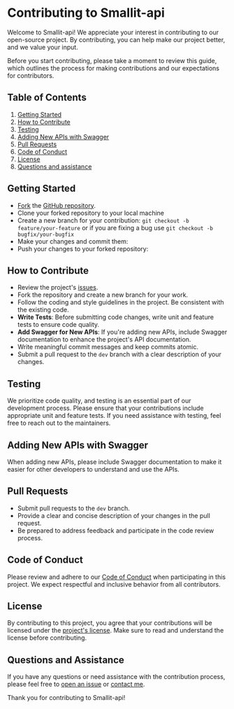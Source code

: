 # Contributing to Smallit-api

Welcome to Smallit-api! We appreciate your interest in contributing to our open-source project. By contributing, you can help make our project better, and we value your input.

Before you start contributing, please take a moment to review this guide, which outlines the process for making contributions and our expectations for contributors.

## Table of Contents
1. [Getting Started](#getting-started)
2. [How to Contribute](#how-to-contribute)
3. [Testing](#testing)
4. [Adding New APIs with Swagger](#adding-new-apis-with-swagger)
5. [Pull Requests](#pull-requests)
6. [Code of Conduct](#code-of-conduct)
7. [License](#license)
8. [Questions and assistance](#questions-and-assistance)

## Getting Started
- [Fork](https://docs.github.com/en/get-started/quickstart/fork-a-repo) the [GitHub repository](https://github.com/amirdaraby/Smallit-api).
- Clone your forked repository to your local machine
- Create a new branch for your contribution:
`git checkout -b feature/your-feature` or if you are fixing a bug use `git checkout -b bugfix/your-bugfix`
- Make your changes and commit them:
- Push your changes to your forked repository:


## How to Contribute
- Review the project's [issues](https://github.com/amirdaraby/smallit-api/issues).
- Fork the repository and create a new branch for your work.
- Follow the coding and style guidelines in the project. Be consistent with the existing code.
- **Write Tests**: Before submitting code changes, write unit and feature tests to ensure code quality.
- **Add Swagger for New APIs**: If you're adding new APIs, include Swagger documentation to enhance the project's API documentation.
- Write meaningful commit messages and keep commits atomic.
- Submit a pull request to the `dev` branch with a clear description of your changes.

## Testing
We prioritize code quality, and testing is an essential part of our development process. Please ensure that your contributions include appropriate unit and feature tests. If you need assistance with testing, feel free to reach out to the maintainers.

## Adding New APIs with Swagger
When adding new APIs, please include Swagger documentation to make it easier for other developers to understand and use the APIs.

## Pull Requests
- Submit pull requests to the `dev` branch.
- Provide a clear and concise description of your changes in the pull request.
- Be prepared to address feedback and participate in the code review process.

## Code of Conduct
Please review and adhere to our [Code of Conduct](CODE_OF_CONDUCT.md) when participating in this project. We expect respectful and inclusive behavior from all contributors.

## License
By contributing to this project, you agree that your contributions will be licensed under the [project's license](../LICENSE.md). Make sure to read and understand the license before contributing.

## Questions and Assistance
If you have any questions or need assistance with the contribution process, please feel free to [open an issue](https://github.com/amirdaraby/Smallit-api/issues) or [contact me](mailto:amir2002.d@gmail.com).

Thank you for contributing to Smallit-api!


